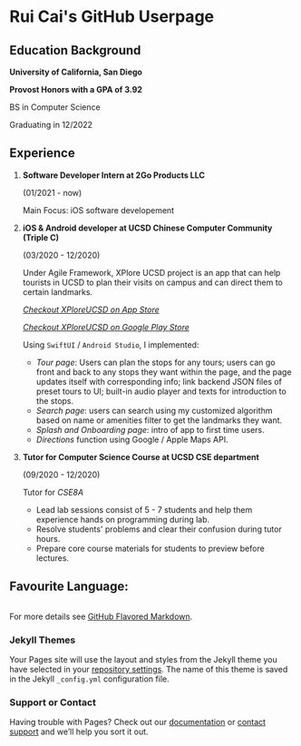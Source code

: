 # Rui Cai's GitHub Userpage

## Education Background

**University of California, San Diego**

**Provost Honors with a GPA of 3.92** 

BS in Computer Science

Graduating in 12/2022



## Experience

1. **Software Developer Intern at 2Go Products LLC** 

    (01/2021 - now)

    Main Focus: iOS software developement


2. **iOS & Android developer at UCSD Chinese Computer Community (Triple C)** 

    (03/2020 - 12/2020)
    
    Under Agile Framework, XPlore UCSD project is an app that can help tourists in UCSD to plan their visits on campus and can direct them to certain landmarks.         

    *[Checkout XPloreUCSD on App Store](https://apple.co/31RMWDK)*
    
    *[Checkout XPloreUCSD on Google Play Store](https://bit.ly/XploreUCSD)*
    
    
    Using `SwiftUI` / `Android Studio`, I implemented:
    - *Tour page*: Users can plan the stops for any tours; users can go front and back to any stops they want
    within the page, and the page updates itself with corresponding info; link backend JSON files of preset tours to UI; built-in audio player and texts for             introduction to the stops.
    - *Search page*: users can search using my customized algorithm based on name or amenities filter to get the landmarks they want.
    - *Splash and Onboarding page*: intro of app to first time users.
    - *Directions* function using Google / Apple Maps API.
    
3. **Tutor for Computer Science Course at UCSD CSE department** 

    (09/2020 - 12/2020)
    
    Tutor for *CSE8A*
    
    - Lead lab sessions consist of 5 - 7 students and help them
      experience hands on programming during lab.
    - Resolve students' problems and clear their confusion during
      tutor hours.
    - Prepare core course materials for students to preview before lectures.
    
    

## Favourite Language: 
```markdown

```

For more details see [GitHub Flavored Markdown](https://guides.github.com/features/mastering-markdown/).

### Jekyll Themes

Your Pages site will use the layout and styles from the Jekyll theme you have selected in your [repository settings](https://github.com/SOLar23333/SOLar23333.github.io/settings). The name of this theme is saved in the Jekyll `_config.yml` configuration file.

### Support or Contact

Having trouble with Pages? Check out our [documentation](https://docs.github.com/categories/github-pages-basics/) or [contact support](https://github.com/contact) and we’ll help you sort it out.


